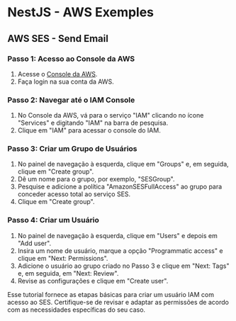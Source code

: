 # NestJS - AWS Exemples

## AWS SES - Send Email

### Passo 1: Acesso ao Console da AWS

1. Acesse o [Console da AWS](https://aws.amazon.com/pt/).
2. Faça login na sua conta da AWS.

### Passo 2: Navegar até o IAM Console

1. No Console da AWS, vá para o serviço "IAM" clicando no ícone "Services" e digitando "IAM" na barra de pesquisa.
2. Clique em "IAM" para acessar o console do IAM.

### Passo 3: Criar um Grupo de Usuários

1. No painel de navegação à esquerda, clique em "Groups" e, em seguida, clique em "Create group".
2. Dê um nome para o grupo, por exemplo, "SESGroup".
3. Pesquise e adicione a política "AmazonSESFullAccess" ao grupo para conceder acesso total ao serviço SES.
4. Clique em "Create group".

### Passo 4: Criar um Usuário

1. No painel de navegação à esquerda, clique em "Users" e depois em "Add user".
2. Insira um nome de usuário, marque a opção "Programmatic access" e clique em "Next: Permissions".
3. Adicione o usuário ao grupo criado no Passo 3 e clique em "Next: Tags" e, em seguida, em "Next: Review".
4. Revise as configurações e clique em "Create user".

<!-- ### Passo 5: Copiar Credenciais de Acesso -->

<!-- 1. Após a criação do usuário, você verá uma página de confirmação. Clique em "Show" ao lado de "Secret access key" e anote as credenciais de acesso. -->

<!-- ### Passo 6: Configurar as Credenciais Locais (Opcional) -->

<!-- Para facilitar o uso das credenciais em seu ambiente local, configure o AWS CLI. Execute o seguinte comando no terminal: -->

<!-- ```bash
$ aws configure
``` -->

<!-- Insira as credenciais de acesso quando solicitado. -->

<!-- ### Passo 7: Configurar Política Personalizada (Opcional) -->

<!-- Se você deseja restringir ainda mais as permissões do usuário, é possível criar uma política personalizada. Crie uma política no Console do IAM e anexe-a ao usuário criado. -->

<!-- Aqui está um exemplo de uma política JSON para conceder acesso apenas ao SES: -->

<!-- ```json
{
  "Version": "2012-10-17",
  "Statement": [
    {
      "Effect": "Allow",
      "Action": "ses:SendEmail",
      "Resource": "*"
    }
  ]
}
``` -->

<!-- ### Passo 8: Testar o Acesso ao SES -->

<!-- Para testar se as configurações estão corretas, você pode usar a AWS CLI ou um SDK para a linguagem de programação de sua escolha. Por exemplo, para enviar um e-mail usando a AWS CLI: -->

<!-- ```bash
$ aws ses send-email --from you@example.com --destination ToAddresses=recipient@example.com --message "Subject={Data=Test,Charset=utf-8},Body={Text={Data=This is a test email,Charset=utf-8},Html={Data=<html><body><p>This is a test email</p></body></html>,Charset=utf-8}}"
``` -->

<!-- Lembre-se de substituir os endereços de e-mail pelos valores apropriados. -->

Esse tutorial fornece as etapas básicas para criar um usuário IAM com acesso ao SES. Certifique-se de revisar e adaptar as permissões de acordo com as necessidades específicas do seu caso.
